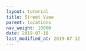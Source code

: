 ```yaml
---
layout: tutorial
title: Street View
parent: locations
nav_weight: 10000
date: 2019-07-10
last_modified_at: 2019-07-12
---
```

